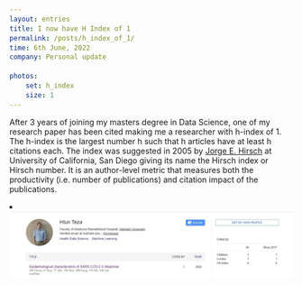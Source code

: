 ```yaml
---
layout: entries
title: I now have H Index of 1
permalink: /posts/h_index_of_1/
time: 6th June, 2022
company: Personal update

photos:
    set: h_index
    size: 1
---
```


After 3 years of joining my masters degree in Data Science, one of my research paper has been cited making me a researcher with h-index of 1. <span /> The h-index is the largest number h such that h articles have at least h citations each. The index was suggested in 2005 by [Jorge E. Hirsch](https://en.wikipedia.org/wiki/Jorge_E._Hirsch "Jorge E. Hirsch @ Wikipedia") at University of California, San Diego giving its name the Hirsch index or Hirsch number. It is an author-level metric that measures both the productivity (i.e. number of publications) and citation impact of the publications.

<div id="photos">
	<li class="landscape"><img src="/assets/photos/h_index-1.jpg" title="Google Scholar showing citation count for the paper and H-index for Htun Teza profile" alt="Google Scholar showing citation count for the paper and H-index for Htun Teza profile"/></li>
</div>